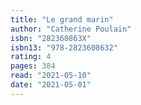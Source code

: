 ```yaml
---
title: "Le grand marin"
author: "Catherine Poulain"
isbn: "282360863X"
isbn13: "978-2823608632"
rating: 4
pages: 384
read: "2021-05-10"
date: "2021-05-01"
---
```


